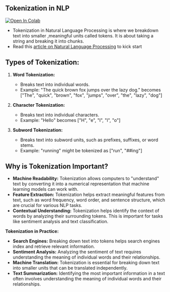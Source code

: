 
## Tokenization in NLP
<a href="https://colab.research.google.com/drive/1kOUN8vAM77xrWPmcQXgtrp1R6O2nCbNp#scrollTo=y-y5LbhpXUzg" target="_parent"><img src="https://colab.research.google.com/assets/colab-badge.svg" alt="Open In Colab"/></a>
- Tokenization in Natural Language Processing is where we breakdown text into smaller ,meaningful units called tokens. It is about taking a string and breaking it into chunks.
- Read this [article on Natural Language Processing](https://www.linkedin.com/pulse/natural-language-processing-swaleh-mwadime-ctg3f/?trackingId=%2BFiLETVlRr2im36AbahawA%3D%3D) to kick start

## **Types of Tokenization:**

1. **Word Tokenization:** 
   * Breaks text into individual words.
   * Example: "The quick brown fox jumps over the lazy dog." becomes ["The", "quick", "brown", "fox", "jumps", "over", "the", "lazy", "dog"]
  
2. **Character Tokenization:**
   * Breaks text into individual characters.
   * Example: "Hello" becomes ["H", "e", "l", "l", "o"]

3. **Subword Tokenization:**
   * Breaks text into subword units, such as prefixes, suffixes, or word stems.
   * Example: "running" might be tokenized as ["run", "##ing"]
     

## **Why is Tokenization Important?**

* **Machine Readability:** Tokenization allows computers to "understand" text by converting it into a numerical representation that machine learning models can work with.
* **Feature Extraction:** Tokenization helps extract meaningful features from text, such as word frequency, word order, and sentence structure, which are crucial for various NLP tasks.
* **Contextual Understanding:** Tokenization helps identify the context of words by analyzing their surrounding tokens. This is important for tasks like sentiment analysis and text classification.


**Tokenization in Practice:**

* **Search Engines:** Breaking down text into tokens helps search engines index and retrieve relevant information.
* **Sentiment Analysis:** Analyzing the sentiment of text requires understanding the meaning of individual words and their relationships.
* **Machine Translation:** Tokenization is essential for breaking down text into smaller units that can be translated independently.
* **Text Summarization:** Identifying the most important information in a text often involves understanding the meaning of individual words and their relationships.

